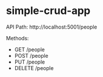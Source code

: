 # simple-crud-app

API Path:
http://localhost:5001/people

Methods:
* GET /people
* POST /people
* PUT /people
* DELETE /people
